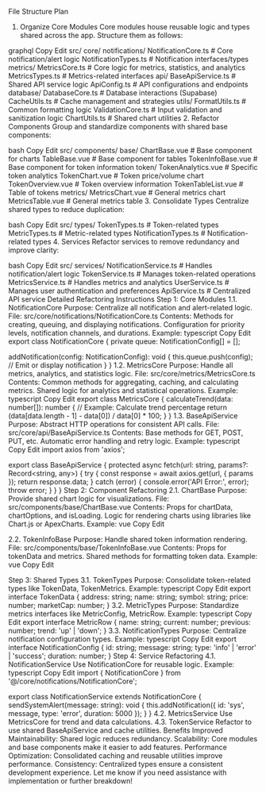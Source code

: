 File Structure Plan
1. Organize Core Modules
Core modules house reusable logic and types shared across the app. Structure them as follows:

graphql
Copy
Edit
src/
  core/
    notifications/
      NotificationCore.ts      # Core notification/alert logic
      NotificationTypes.ts     # Notification interfaces/types
    metrics/
      MetricsCore.ts           # Core logic for metrics, statistics, and analytics
      MetricsTypes.ts          # Metrics-related interfaces
    api/
      BaseApiService.ts        # Shared API service logic
      ApiConfig.ts             # API configurations and endpoints
    database/
      DatabaseCore.ts          # Database interactions (Supabase)
      CacheUtils.ts            # Cache management and strategies
    utils/
      FormatUtils.ts           # Common formatting logic
      ValidationCore.ts        # Input validation and sanitization logic
      ChartUtils.ts            # Shared chart utilities
2. Refactor Components
Group and standardize components with shared base components:

bash
Copy
Edit
src/
  components/
    base/
      ChartBase.vue            # Base component for charts
      TableBase.vue            # Base component for tables
      TokenInfoBase.vue        # Base component for token information
    token/
      TokenAnalytics.vue       # Specific token analytics
      TokenChart.vue           # Token price/volume chart
      TokenOverview.vue        # Token overview information
      TokenTableList.vue       # Table of tokens
    metrics/
      MetricsChart.vue         # General metrics chart
      MetricsTable.vue         # General metrics table
3. Consolidate Types
Centralize shared types to reduce duplication:

bash
Copy
Edit
src/
  types/
    TokenTypes.ts              # Token-related types
    MetricTypes.ts             # Metric-related types
    NotificationTypes.ts       # Notification-related types
4. Services
Refactor services to remove redundancy and improve clarity:

bash
Copy
Edit
src/
  services/
    NotificationService.ts     # Handles notification/alert logic
    TokenService.ts            # Manages token-related operations
    MetricsService.ts          # Handles metrics and analytics
    UserService.ts             # Manages user authentication and preferences
    ApiService.ts              # Centralized API service
Detailed Refactoring Instructions
Step 1: Core Modules
1.1. NotificationCore
Purpose: Centralize all notification and alert-related logic.
File: src/core/notifications/NotificationCore.ts
Contents:
Methods for creating, queuing, and displaying notifications.
Configuration for priority levels, notification channels, and durations.
Example:
typescript
Copy
Edit
export class NotificationCore {
  private queue: NotificationConfig[] = [];

  addNotification(config: NotificationConfig): void {
    this.queue.push(config);
    // Emit or display notification
  }
}
1.2. MetricsCore
Purpose: Handle all metrics, analytics, and statistics logic.
File: src/core/metrics/MetricsCore.ts
Contents:
Common methods for aggregating, caching, and calculating metrics.
Shared logic for analytics and statistical operations.
Example:
typescript
Copy
Edit
export class MetricsCore {
  calculateTrend(data: number[]): number {
    // Example: Calculate trend percentage
    return (data[data.length - 1] - data[0]) / data[0] * 100;
  }
}
1.3. BaseApiService
Purpose: Abstract HTTP operations for consistent API calls.
File: src/core/api/BaseApiService.ts
Contents:
Base methods for GET, POST, PUT, etc.
Automatic error handling and retry logic.
Example:
typescript
Copy
Edit
import axios from 'axios';

export class BaseApiService {
  protected async fetch(url: string, params?: Record<string, any>) {
    try {
      const response = await axios.get(url, { params });
      return response.data;
    } catch (error) {
      console.error('API Error:', error);
      throw error;
    }
  }
}
Step 2: Component Refactoring
2.1. ChartBase
Purpose: Provide shared chart logic for visualizations.
File: src/components/base/ChartBase.vue
Contents:
Props for chartData, chartOptions, and isLoading.
Logic for rendering charts using libraries like Chart.js or ApexCharts.
Example:
vue
Copy
Edit
<template>
  <div>
    <ChartJS v-if="!isLoading" :data="chartData" :options="chartOptions" />
    <LoadingSpinner v-else />
  </div>
</template>

<script lang="ts">
export default {
  props: {
    chartData: Object,
    chartOptions: Object,
    isLoading: Boolean,
  },
};
</script>
2.2. TokenInfoBase
Purpose: Handle shared token information rendering.
File: src/components/base/TokenInfoBase.vue
Contents:
Props for tokenData and metrics.
Shared methods for formatting token data.
Example:
vue
Copy
Edit
<template>
  <div>
    <h3>{{ tokenData.name }} ({{ tokenData.symbol }})</h3>
    <p>Price: {{ formatCurrency(tokenData.price) }}</p>
  </div>
</template>

<script lang="ts">
import { defineComponent } from 'vue';
import { formatCurrency } from '@/core/utils/FormatUtils';

export default defineComponent({
  props: {
    tokenData: Object,
  },
  methods: { formatCurrency },
});
</script>
Step 3: Shared Types
3.1. TokenTypes
Purpose: Consolidate token-related types like TokenData, TokenMetrics.
Example:
typescript
Copy
Edit
export interface TokenData {
  address: string;
  name: string;
  symbol: string;
  price: number;
  marketCap: number;
}
3.2. MetricTypes
Purpose: Standardize metrics interfaces like MetricConfig, MetricRow.
Example:
typescript
Copy
Edit
export interface MetricRow {
  name: string;
  current: number;
  previous: number;
  trend: 'up' | 'down';
}
3.3. NotificationTypes
Purpose: Centralize notification configuration types.
Example:
typescript
Copy
Edit
export interface NotificationConfig {
  id: string;
  message: string;
  type: 'info' | 'error' | 'success';
  duration: number;
}
Step 4: Service Refactoring
4.1. NotificationService
Use NotificationCore for reusable logic.
Example:
typescript
Copy
Edit
import { NotificationCore } from '@/core/notifications/NotificationCore';

export class NotificationService extends NotificationCore {
  sendSystemAlert(message: string): void {
    this.addNotification({ id: 'sys', message, type: 'error', duration: 5000 });
  }
}
4.2. MetricsService
Use MetricsCore for trend and data calculations.
4.3. TokenService
Refactor to use shared BaseApiService and cache utilities.
Benefits
Improved Maintainability: Shared logic reduces redundancy.
Scalability: Core modules and base components make it easier to add features.
Performance Optimization: Consolidated caching and reusable utilities improve performance.
Consistency: Centralized types ensure a consistent development experience.
Let me know if you need assistance with implementation or further breakdown!
